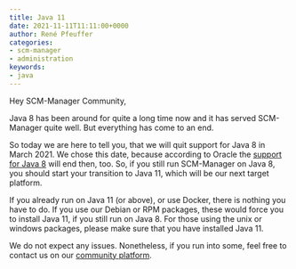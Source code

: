 ```yaml
---
title: Java 11
date: 2021-11-11T11:11:00+0000
author: René Pfeuffer
categories:
- scm-manager
- administration
keywords:
- java
---
```


Hey SCM-Manager Community,

Java 8 has been around for quite a long time now and it has served SCM-Manager quite well. But everything
has come to an end.

So today we are here to tell you, that we will quit support for Java 8 in March 2021. We chose this date,
because according to Oracle the [support for Java 8](https://www.oracle.com/java/technologies/java-se-support-roadmap.html)
will end then, too. So, if you still run SCM-Manager on Java 8, you should start your transition to Java 11,
which will be our next target platform.

If you already run on Java 11 (or above), or use Docker, there is nothing you have to do. If you use our
Debian or RPM packages, these would force you to install Java 11, if you still run on Java 8. For those using
the unix or windows packages, please make sure that you have installed Java 11.

We do not expect any issues. Nonetheless, if you run into some, feel free to contact us on our
[community platform](https://community.cloudogu.com/c/scm-manager/).
